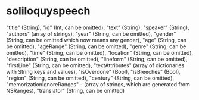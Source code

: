 # soliloquyspeech


"title" (String),
"id" (Int, can be omitted),
"text" (String),
"speaker" (String),
"authors" (array of strings),
"year" (String, can be omitted),
"gender" (String, can be omitted which now means any gender),
"age" (String, can be omitted),
"ageRange" (String, can be omitted),
"genre" (String, can be omitted),
"time" (String, can be omitted),
"location" (String, can be omitted),
"description" (String, can be omitted),
"lineform" (String, can be omitted),
"firstLine" (String, can be omitted),
"textAttributes" (array of dictionaries with String keys and values),
"isOverdone" (Bool),
"isBreeches" (Bool),
"region" (String, can be omitted),
"century" (String, can be omitted),
"memorizationIgnoreRanges" - (array of strings, which are generated from NSRanges),
"translator" (String, can be omitted)
